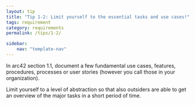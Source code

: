 ```yaml
---
layout: tip
title: "Tip 1-2: Limit yourself to the essential tasks and use cases!"
tags: requirement
category: requirements
permalink: /tips/1-2/

sidebar:
    nav: "template-nav"
---
```


In arc42 section 1.1, document a few fundamental use cases, features,
procedures, processes or user stories (however you call those in your organization).  

Limit yourself to a level of
abstraction so that also outsiders are able to get an overview of the major
tasks in a short period of time.
